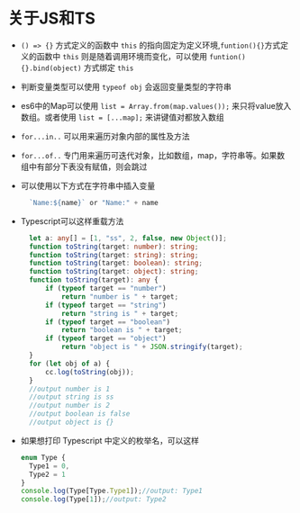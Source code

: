 # 关于JS和TS

* `() => {}` 方式定义的函数中 `this` 的指向固定为定义环境,`funtion(){}`方式定义的函数中 `this` 则是随着调用环境而变化，可以使用 `funtion(){}.bind(object)` 方式绑定 `this`
* 判断变量类型可以使用 `typeof obj` 会返回变量类型的字符串
* es6中的Map可以使用 `list = Array.from(map.values());` 来只将value放入数组。或者使用 `list = [...map];` 来讲键值对都放入数组
* `for...in..` 可以用来遍历对象内部的属性及方法
* `for...of..` 专门用来遍历可迭代对象，比如数组，map，字符串等。如果数组中有部分下表没有赋值，则会跳过
* 可以使用以下方式在字符串中插入变量

  ```typescript
    `Name:${name}` or "Name:" + name
  ```

* Typescript可以这样重载方法

  ```typescript
    let a: any[] = [1, "ss", 2, false, new Object()];
    function toString(target: number): string;
    function toString(target: string): string;
    function toString(target: boolean): string;
    function toString(target: object): string;
    function toString(target): any {
        if (typeof target == "number")
            return "number is " + target;
        if (typeof target == "string")
            return "string is " + target;
        if (typeof target == "boolean")
            return "boolean is " + target;
        if (typeof target == "object")
            return "object is " + JSON.stringify(target);
    }
    for (let obj of a) {
        cc.log(toString(obj));
    }
    //output number is 1
    //output string is ss
    //output number is 2
    //output boolean is false
    //output object is {}
  ```

* 如果想打印 Typescript 中定义的枚举名，可以这样
    ```typescript
    enum Type {
      Type1 = 0,
      Type2 = 1
    }
    console.log(Type[Type.Type1]);//output: Type1
    console.log(Type[1]);//output: Type2
    ```


